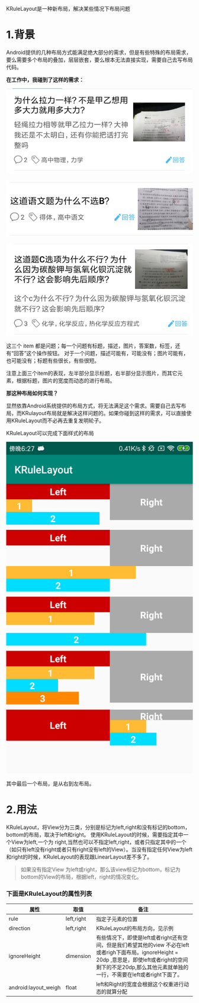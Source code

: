 
KRuleLayout是一种新布局，解决某些情况下布局问题

# 1.背景
Android提供的几种布局方式能满足绝大部分的需求，但是有些特殊的布局需求，要么需要多个布局的叠加，层层嵌套，要么根本无法直接实现，需要自己去写布局代码。

**在工作中，我碰到了这样的需求：**

![image](https://github.com/cugkuan/KRuleLayout/blob/master/pic/1.jpeg)

![image](https://github.com/cugkuan/KRuleLayout/blob/master/pic/2.jpeg)

![image](https://github.com/cugkuan/KRuleLayout/blob/master/pic/3.jpeg)


 这三个 item 都是问题；每一个问题有标题，描述，图片，答案数，标签，还有“回答”这个操作按钮。
对于一个问题，描述可能有，可能没有；图片可能有，也可能没有；标题有些很长，有些很短。

注意上面三个item的表现，左半部分显示标题，右半部分显示图片，而其它元素，根据标题，图片的宽度而动态的进行布局。

**那这种布局如何实现？**

显然依靠Android系统提供的布局方式，将无法满足这个需求。需要自己去写布局，而KRulayout布局就是解决这样问题的。如果你碰到这样的需求，可以直接使用KRuleLayout而不必再去重复发明轮子。

KRuleLayout可以完成下面样式的布局

 ![image](https://github.com/cugkuan/KRuleLayout/blob/master/pic/4.png)

其中最后一个布局，是从右到左布局。

# 2.用法
KRuleLayout，将View分为三类，分别是标记为left,right和没有标记的bottom，bottom的布局，取决于left和right。
使用KRuleLayout的时候，需要指定其中一个View为left,一个为 right,当然也可以不指定left,right，或者只指定其中的一个（如只有left没有right或者只有right没有left的View）。当没有指定任何View为left和right的时候，KRuleLayout的表现跟LinearLayout差不多了。

> 如果没有指定View 为left或right，那么该view标记为bottom，标记为bottom的View的布局，根据left，right的情况变化。

### 下面是KRuleLayout的属性列表


   属性 | 取值 | 备注 |
| ------ | ------ | ------ |
| rule | left,right | 指定子元素的位置 |
| direction | left,right | KRuleLayout的布局方向，见示例|
|ignoreHeight|dimension|有些情况下，即使是left或者right还有空间，但是我们希望其他的view 不必在left或者righ下面布局。ignoreHeight  = 20dp ,意思是，即使left或者right的空间剩下的不足20dp,那么其他元素就单独的一行，不需要在left或者right下面了。|
|android:layout_weigh|float|left和Right的宽度会根据这个权重进行动态的就算分配|

